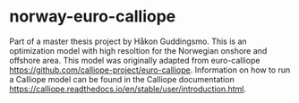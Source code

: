 # norway-euro-calliope

Part of a master thesis project by Håkon Guddingsmo. This is an optimization model with high resoltion for the Norwegian onshore and offshore area. This model was originally adapted from euro-calliope https://github.com/calliope-project/euro-calliope. Information on how to run a Calliope model can be found in the Calliope documentation https://calliope.readthedocs.io/en/stable/user/introduction.html.

